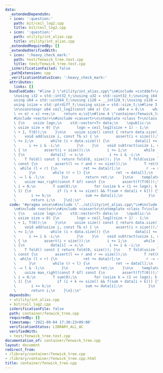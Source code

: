 ```yaml
---
data:
  _extendedDependsOn:
  - icon: ':question:'
    path: bit/ceil_log2.cpp
    title: bit/ceil_log2.cpp
  - icon: ':question:'
    path: utility/int_alias.cpp
    title: utility/int_alias.cpp
  _extendedRequiredBy: []
  _extendedVerifiedWith:
  - icon: ':heavy_check_mark:'
    path: test/fenwick_tree.test.cpp
    title: test/fenwick_tree.test.cpp
  _isVerificationFailed: false
  _pathExtension: cpp
  _verificationStatusIcon: ':heavy_check_mark:'
  attributes:
    links: []
  bundledCode: "#line 2 \"utility/int_alias.cpp\"\n#include <cstddef>\n#include <cstdint>\n\
    \nusing i32 = std::int32_t;\nusing u32 = std::uint32_t;\nusing i64 = std::int64_t;\n\
    using u64 = std::uint64_t;\nusing i128 = __int128_t;\nusing u128 = __uint128_t;\n\
    using isize = std::ptrdiff_t;\nusing usize = std::size_t;\n#line 3 \"bit/ceil_log2.cpp\"\
    \n\nconstexpr u64 ceil_log2(const u64 x) {\n    u64 e = 0;\n    while (((u64)1\
    \ << e) < x) ++e;\n    return e;\n}\n#line 4 \"container/fenwick_tree.cpp\"\n\
    #include <vector>\n#include <cassert>\n\ntemplate <class T>\nclass FenwickTree\
    \ {\n    usize logn;\n    std::vector<T> data;\n    \npublic:\n    explicit FenwickTree(const\
    \ usize size = 0) {\n        logn = ceil_log2(size + 1) - 1;\n        data = std::vector<T>(size\
    \ + 1, T(0));\n    }\n\n    usize size() const { return data.size() - 1; }\n\n\
    \    void add(usize i, const T& x) { \n        assert(i < size());\n        i\
    \ += 1;\n        while (i < data.size()) {\n            data[i] += x;\n      \
    \      i += i & -i;\n        }\n    }\n    void subtract(usize i, const T& x)\
    \ { \n        assert(i < size());\n        i += 1;\n        while (i < data.size())\
    \ {\n            data[i] -= x;\n            i += i & -i;\n        }\n    }\n\n\
    \    T fold() const { return fold(0, size()); }\n    T fold(usize l, usize r)\
    \ const {\n        assert(l <= r and r <= size());\n        T ret(0);\n      \
    \  while (l < r) {\n            ret += data[r];\n            r -= r & -r;\n  \
    \      }\n        while (r < l) {\n            ret -= data[l];\n            l\
    \ -= l & -l;\n        }\n        return ret;\n    }\n\n    template <class F>\n\
    \    usize max_right(const F &f) const {\n        assert(f(T(0)));\n        usize\
    \ i = 0;\n        T sum(0);\n        for (usize k = (1 << logn); k > 0; k >>=\
    \ 1) {\n            if (i + k <= size() && f(sum + data[i + k])) {\n         \
    \       i += k;\n                sum += data[i];\n            }\n        }\n \
    \       return i;\n    }\n};\n"
  code: "#pragma once\n#include \"../utility/int_alias.cpp\"\n#include \"../bit/ceil_log2.cpp\"\
    \n#include <vector>\n#include <cassert>\n\ntemplate <class T>\nclass FenwickTree\
    \ {\n    usize logn;\n    std::vector<T> data;\n    \npublic:\n    explicit FenwickTree(const\
    \ usize size = 0) {\n        logn = ceil_log2(size + 1) - 1;\n        data = std::vector<T>(size\
    \ + 1, T(0));\n    }\n\n    usize size() const { return data.size() - 1; }\n\n\
    \    void add(usize i, const T& x) { \n        assert(i < size());\n        i\
    \ += 1;\n        while (i < data.size()) {\n            data[i] += x;\n      \
    \      i += i & -i;\n        }\n    }\n    void subtract(usize i, const T& x)\
    \ { \n        assert(i < size());\n        i += 1;\n        while (i < data.size())\
    \ {\n            data[i] -= x;\n            i += i & -i;\n        }\n    }\n\n\
    \    T fold() const { return fold(0, size()); }\n    T fold(usize l, usize r)\
    \ const {\n        assert(l <= r and r <= size());\n        T ret(0);\n      \
    \  while (l < r) {\n            ret += data[r];\n            r -= r & -r;\n  \
    \      }\n        while (r < l) {\n            ret -= data[l];\n            l\
    \ -= l & -l;\n        }\n        return ret;\n    }\n\n    template <class F>\n\
    \    usize max_right(const F &f) const {\n        assert(f(T(0)));\n        usize\
    \ i = 0;\n        T sum(0);\n        for (usize k = (1 << logn); k > 0; k >>=\
    \ 1) {\n            if (i + k <= size() && f(sum + data[i + k])) {\n         \
    \       i += k;\n                sum += data[i];\n            }\n        }\n \
    \       return i;\n    }\n};\n"
  dependsOn:
  - utility/int_alias.cpp
  - bit/ceil_log2.cpp
  isVerificationFile: false
  path: container/fenwick_tree.cpp
  requiredBy: []
  timestamp: '2021-09-04 17:30:23+09:00'
  verificationStatus: LIBRARY_ALL_AC
  verifiedWith:
  - test/fenwick_tree.test.cpp
documentation_of: container/fenwick_tree.cpp
layout: document
redirect_from:
- /library/container/fenwick_tree.cpp
- /library/container/fenwick_tree.cpp.html
title: container/fenwick_tree.cpp
---
```


